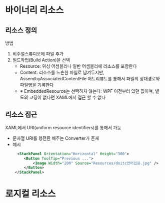 # 바이너리 리소스
## 리소스 정의
방법
1. 비주얼스튜디오에 파일 추가
2. 빌드작업(Build Action)을 선택
   - Resource: 위성 어셈블리나 일반 어셈블리에 리소스를 포함한다
   - Content: 리소스를 느슨한 파일로 남겨두지만, AssemlbyAssociatedContentFile 어트리뷰트를 통해서 파일의 상대경로와 파일명을 기록한다
   - ※ EmbeddedResource는 선택하지 않는다: WPF 이전부터 있던 값이며, 별도의 코딩이 없다면 XAML에서 접근 할 수 없다

## 리소스 접근
XAML에서 URI(uniform resource identifiers)를 통해서 가능
- 문자열 URI를 형전환 해주는 Converter가 존재
- 예시
   ```xml
     <StackPanel Orientation="Horizontal" Height="300">
        <Button ToolTip="Previous ...">
            <Image Width="200" Source="Resources/doitc언어입문.jpg" />
        </Button>
    </StackPanel>
   ```


# 로지컬 리소스
